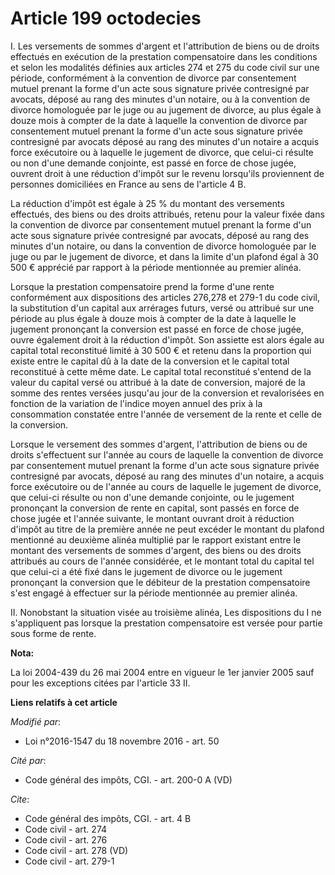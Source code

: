 # Article 199 octodecies

I. Les versements de sommes d'argent et l'attribution de biens ou de droits effectués en exécution de la prestation
compensatoire dans les conditions et selon les modalités définies aux articles 274 et 275 du code civil sur une période,
conformément à la convention de divorce par consentement mutuel prenant la forme d'un acte sous signature privée contresigné
par avocats, déposé au rang des minutes d'un notaire, ou à la convention de divorce homologuée par le juge ou au jugement de
divorce, au plus égale à douze mois à compter de la date à laquelle la convention de divorce par consentement mutuel prenant
la forme d'un acte sous signature privée contresigné par avocats déposé au rang des minutes d'un notaire a acquis force
exécutoire ou à laquelle le jugement de divorce, que celui-ci résulte ou non d'une demande conjointe, est passé en force de
chose jugée, ouvrent droit à une réduction d'impôt sur le revenu lorsqu'ils proviennent de personnes domiciliées en France au
sens de l'article 4 B. 

La réduction d'impôt est égale à 25 % du montant des versements effectués, des biens ou des droits attribués, retenu pour la
valeur fixée dans la convention de divorce par consentement mutuel prenant la forme d'un acte sous signature privée
contresigné par avocats, déposé au rang des minutes d'un notaire, ou dans la convention de divorce homologuée par le juge ou
par le jugement de divorce, et dans la limite d'un plafond égal à 30 500 € apprécié par rapport à la période mentionnée au
premier alinéa. 

Lorsque la prestation compensatoire prend la forme d'une rente conformément aux dispositions des articles 276,278 et 279-1 du
code civil, la substitution d'un capital aux arrérages futurs, versé ou attribué sur une période au plus égale à douze mois à
compter de la date à laquelle le jugement prononçant la conversion est passé en force de chose jugée, ouvre également droit à
la réduction d'impôt. Son assiette est alors égale au capital total reconstitué limité à 30 500 € et retenu dans la
proportion qui existe entre le capital dû à la date de la conversion et le capital total reconstitué à cette même date. Le
capital total reconstitué s'entend de la valeur du capital versé ou attribué à la date de conversion, majoré de la somme des
rentes versées jusqu'au jour de la conversion et revalorisées en fonction de la variation de l'indice moyen annuel des prix à
la consommation constatée entre l'année de versement de la rente et celle de la conversion. 

Lorsque le versement des sommes d'argent, l'attribution de biens ou de droits s'effectuent sur l'année au cours de laquelle
la convention de divorce par consentement mutuel prenant la forme d'un acte sous signature privée contresigné par avocats,
déposé au rang des minutes d'un notaire, a acquis force exécutoire ou de l'année au cours de laquelle le jugement de divorce,
que celui-ci résulte ou non d'une demande conjointe, ou le jugement prononçant la conversion de rente en capital, sont passés
en force de chose jugée et l'année suivante, le montant ouvrant droit à réduction d'impôt au titre de la première année ne
peut excéder le montant du plafond mentionné au deuxième alinéa multiplié par le rapport existant entre le montant des
versements de sommes d'argent, des biens ou des droits attribués au cours de l'année considérée, et le montant total du
capital tel que celui-ci a été fixé dans le jugement de divorce ou le jugement prononçant la conversion que le débiteur de la
prestation compensatoire s'est engagé à effectuer sur la période mentionnée au premier alinéa. 

II. Nonobstant la situation visée au troisième alinéa, Les dispositions du I ne s'appliquent pas lorsque la prestation
compensatoire est versée pour partie sous forme de rente.

**Nota:**

La loi 2004-439 du 26 mai 2004 entre en vigueur le 1er janvier 2005 sauf pour les exceptions citées par l'article 33 II.

**Liens relatifs à cet article**

_Modifié par_:

  - Loi n°2016-1547 du 18 novembre 2016 - art. 50

_Cité par_:

  - Code général des impôts, CGI. - art. 200-0 A (VD)

_Cite_:

  - Code général des impôts, CGI. - art. 4 B
  - Code civil - art. 274
  - Code civil - art. 276
  - Code civil - art. 278 (VD)
  - Code civil - art. 279-1
